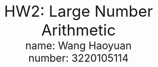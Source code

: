 <div align='center'>
	<font size="10">HW2: Large Number Arithmetic</font>
</div>
<div align='center'>
	<font size="6">name: Wang Haoyuan</font>
</div>
<div align='center'>
	<font size="6">number: 3220105114</font>
</div>

#### 